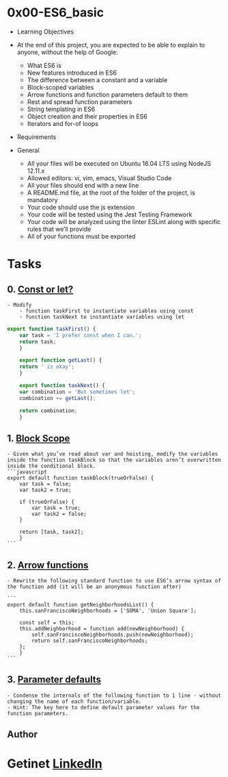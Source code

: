 # 0x00-ES6_basic
- Learning Objectives
- At the end of this project, you are expected to be able to explain to anyone, without the help of Google:

    - What ES6 is
    - New features introduced in ES6
    - The difference between a constant and a variable
    - Block-scoped variables
    - Arrow functions and function parameters default to them
    - Rest and spread function parameters
    - String templating in ES6
    - Object creation and their properties in ES6
    - Iterators and for-of loops

- Requirements
- General
    - All your files will be executed on Ubuntu 18.04 LTS using NodeJS 12.11.x
    - Allowed editors: vi, vim, emacs, Visual Studio Code
    - All your files should end with a new line
    - A README.md file, at the root of the folder of the project, is mandatory
    - Your code should use the js extension
    - Your code will be tested using the Jest Testing Framework
    - Your code will be analyzed using the linter ESLint along with specific rules that we’ll provide
    - All of your functions must be exported

# Tasks

## 0. [Const or let?](https://github.com/gama1221/alx-frontend-javascript/blob/main/0x00-ES6_basic/0-constants.js)
    - Modify
        - function taskFirst to instantiate variables using const
        - function taskNext to instantiate variables using let
```js
export function taskFirst() {
    var task = 'I prefer const when I can.';
    return task;
    }

    export function getLast() {
    return ' is okay';
    }

    export function taskNext() {
    var combination = 'But sometimes let';
    combination += getLast();

    return combination;
    }
```
## 1. [Block Scope](https://github.com/gama1221/alx-frontend-javascript/blob/main/0x00-ES6_basic/1-block-scoped.js)
    - Given what you’ve read about var and hoisting, modify the variables inside the function taskBlock so that the variables aren’t overwritten inside the conditional block.
    ```javascript
    export default function taskBlock(trueOrFalse) {
        var task = false;
        var task2 = true;

        if (trueOrFalse) {
            var task = true;
            var task2 = false;
        }

        return [task, task2];
        }
    ```
## 2. [Arrow functions](https://github.com/gama1221/alx-frontend-javascript/blob/main/0x00-ES6_basic/2-arrow.js)
    - Rewrite the following standard function to use ES6’s arrow syntax of the function add (it will be an anonymous function after)
    
    ```
    export default function getNeighborhoodsList() {
        this.sanFranciscoNeighborhoods = ['SOMA', 'Union Square'];

        const self = this;
        this.addNeighborhood = function add(newNeighborhood) {
            self.sanFranciscoNeighborhoods.push(newNeighborhood);
            return self.sanFranciscoNeighborhoods;
        };
        }
    ```

## 3. [Parameter defaults](https://github.com/gama1221/alx-frontend-javascript/blob/main/0x00-ES6_basic/3-default-parameter.js)
    - Condense the internals of the following function to 1 line - without changing the name of each function/variable.
    - Hint: The key here to define default parameter values for the function parameters.

## Author
# Getinet [LinkedIn](https://www.linkedin.com/in/getinet-mekonnen/)